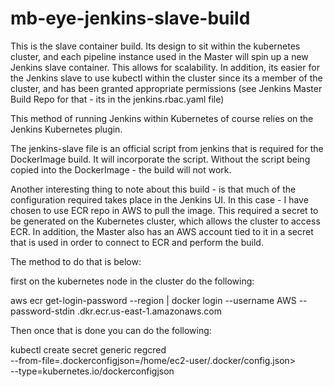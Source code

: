 # mb-eye-jenkins-slave-build

This is the slave container build.  Its design to sit within the kubernetes cluster, and each pipeline instance used in the Master will
spin up a new Jenkins slave container.  This allows for scalability.  In addition, its easier for the Jenkins slave to use kubectl within
the cluster since its a member of the cluster, and has been granted appropriate permissions (see Jenkins Master Build Repo for that - its in the
jenkins.rbac.yaml file)

This method of running Jenkins within Kubernetes of course relies on the Jenkins Kubernetes plugin.

The jenkins-slave file is an official script from jenkins that is required for the DockerImage build.  It will incorporate the script.
Without the script being copied into the DockerImage - the build will not work.

Another interesting thing to note about this build - is that much of the configuration required takes place in the Jenkins UI.
In this case - I have chosen to use ECR repo in AWS to pull the image.  This required a secret to be generated on the Kubernetes cluster,
which allows the cluster to access ECR.  In addition, the Master also has an AWS account tied to it in a secret that is used in order to
connect to ECR and perform the build.

The method to do that is below:

 first on the kubernetes node in the cluster do the following:
 
 aws ecr get-login-password --region <insert your region> | docker login --username AWS --password-stdin <youraccountname>.dkr.ecr.us-east-1.amazonaws.com

Then once that is done you can do the following:

kubectl create secret generic regcred \
--from-file=.dockerconfigjson=/home/ec2-user/.docker/config.json> \
--type=kubernetes.io/dockerconfigjson

